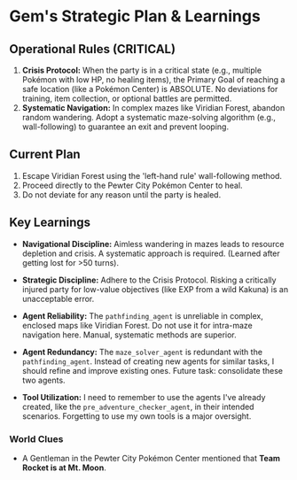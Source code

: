 # Gem's Strategic Plan & Learnings

## Operational Rules (CRITICAL)
1.  **Crisis Protocol:** When the party is in a critical state (e.g., multiple Pokémon with low HP, no healing items), the Primary Goal of reaching a safe location (like a Pokémon Center) is ABSOLUTE. No deviations for training, item collection, or optional battles are permitted.
2.  **Systematic Navigation:** In complex mazes like Viridian Forest, abandon random wandering. Adopt a systematic maze-solving algorithm (e.g., wall-following) to guarantee an exit and prevent looping.

## Current Plan
1.  Escape Viridian Forest using the 'left-hand rule' wall-following method.
2.  Proceed directly to the Pewter City Pokémon Center to heal.
3.  Do not deviate for any reason until the party is healed.

## Key Learnings
*   **Navigational Discipline:** Aimless wandering in mazes leads to resource depletion and crisis. A systematic approach is required. (Learned after getting lost for >50 turns).
*   **Strategic Discipline:** Adhere to the Crisis Protocol. Risking a critically injured party for low-value objectives (like EXP from a wild Kakuna) is an unacceptable error.
*   **Agent Reliability:** The `pathfinding_agent` is unreliable in complex, enclosed maps like Viridian Forest. Do not use it for intra-maze navigation here. Manual, systematic methods are superior.

*   **Agent Redundancy:** The `maze_solver_agent` is redundant with the `pathfinding_agent`. Instead of creating new agents for similar tasks, I should refine and improve existing ones. Future task: consolidate these two agents.
*   **Tool Utilization:** I need to remember to use the agents I've already created, like the `pre_adventure_checker_agent`, in their intended scenarios. Forgetting to use my own tools is a major oversight.

### World Clues
*   A Gentleman in the Pewter City Pokémon Center mentioned that **Team Rocket is at Mt. Moon**.